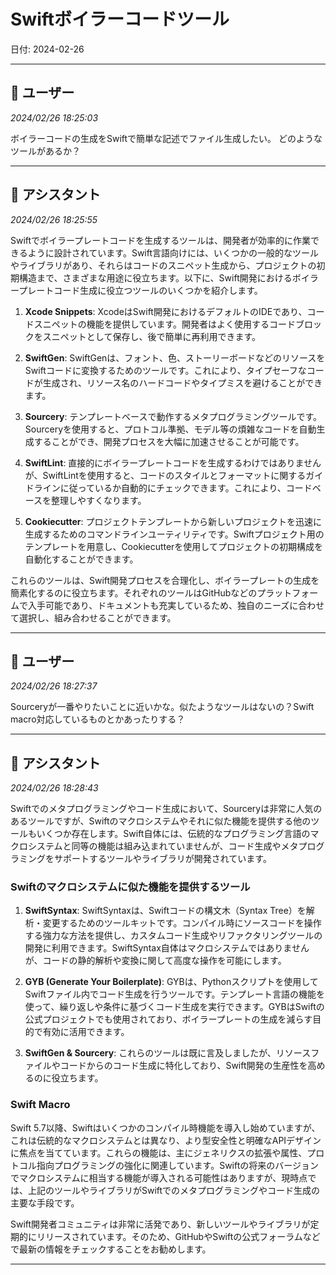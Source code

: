 # Swiftボイラーコードツール

日付: 2024-02-26

---

## 👤 ユーザー
*2024/02/26 18:25:03*

ボイラーコードの生成をSwiftで簡単な記述でファイル生成したい。
どのようなツールがあるか？

---

## 🤖 アシスタント
*2024/02/26 18:25:55*

Swiftでボイラープレートコードを生成するツールは、開発者が効率的に作業できるように設計されています。Swift言語向けには、いくつかの一般的なツールやライブラリがあり、それらはコードのスニペット生成から、プロジェクトの初期構造まで、さまざまな用途に役立ちます。以下に、Swift開発におけるボイラープレートコード生成に役立つツールのいくつかを紹介します。

1. **Xcode Snippets**: XcodeはSwift開発におけるデフォルトのIDEであり、コードスニペットの機能を提供しています。開発者はよく使用するコードブロックをスニペットとして保存し、後で簡単に再利用できます。

2. **SwiftGen**: SwiftGenは、フォント、色、ストーリーボードなどのリソースをSwiftコードに変換するためのツールです。これにより、タイプセーフなコードが生成され、リソース名のハードコードやタイプミスを避けることができます。

3. **Sourcery**: テンプレートベースで動作するメタプログラミングツールです。Sourceryを使用すると、プロトコル準拠、モデル等の煩雑なコードを自動生成することができ、開発プロセスを大幅に加速させることが可能です。

4. **SwiftLint**: 直接的にボイラープレートコードを生成するわけではありませんが、SwiftLintを使用すると、コードのスタイルとフォーマットに関するガイドラインに従っているか自動的にチェックできます。これにより、コードベースを整理しやすくなります。

5. **Cookiecutter**: プロジェクトテンプレートから新しいプロジェクトを迅速に生成するためのコマンドラインユーティリティです。Swiftプロジェクト用のテンプレートを用意し、Cookiecutterを使用してプロジェクトの初期構成を自動化することができます。

これらのツールは、Swift開発プロセスを合理化し、ボイラープレートの生成を簡素化するのに役立ちます。それぞれのツールはGitHubなどのプラットフォームで入手可能であり、ドキュメントも充実しているため、独自のニーズに合わせて選択し、組み合わせることができます。

---

## 👤 ユーザー
*2024/02/26 18:27:37*

Sourceryが一番やりたいことに近いかな。似たようなツールはないの？Swift macro対応しているものとかあったりする？

---

## 🤖 アシスタント
*2024/02/26 18:28:43*

Swiftでのメタプログラミングやコード生成において、Sourceryは非常に人気のあるツールですが、Swiftのマクロシステムやそれに似た機能を提供する他のツールもいくつか存在します。Swift自体には、伝統的なプログラミング言語のマクロシステムと同等の機能は組み込まれていませんが、コード生成やメタプログラミングをサポートするツールやライブラリが開発されています。

### Swiftのマクロシステムに似た機能を提供するツール

1. **SwiftSyntax**: SwiftSyntaxは、Swiftコードの構文木（Syntax Tree）を解析・変更するためのツールキットです。コンパイル時にソースコードを操作する強力な方法を提供し、カスタムコード生成やリファクタリングツールの開発に利用できます。SwiftSyntax自体はマクロシステムではありませんが、コードの静的解析や変換に関して高度な操作を可能にします。

2. **GYB (Generate Your Boilerplate)**: GYBは、Pythonスクリプトを使用してSwiftファイル内でコード生成を行うツールです。テンプレート言語の機能を使って、繰り返しや条件に基づくコード生成を実行できます。GYBはSwiftの公式プロジェクトでも使用されており、ボイラープレートの生成を減らす目的で有効に活用できます。

3. **SwiftGen & Sourcery**: これらのツールは既に言及しましたが、リソースファイルやコードからのコード生成に特化しており、Swift開発の生産性を高めるのに役立ちます。

### Swift Macro

Swift 5.7以降、Swiftはいくつかのコンパイル時機能を導入し始めていますが、これは伝統的なマクロシステムとは異なり、より型安全性と明確なAPIデザインに焦点を当てています。これらの機能は、主にジェネリクスの拡張や属性、プロトコル指向プログラミングの強化に関連しています。Swiftの将来のバージョンでマクロシステムに相当する機能が導入される可能性はありますが、現時点では、上記のツールやライブラリがSwiftでのメタプログラミングやコード生成の主要な手段です。

Swift開発者コミュニティは非常に活発であり、新しいツールやライブラリが定期的にリリースされています。そのため、GitHubやSwiftの公式フォーラムなどで最新の情報をチェックすることをお勧めします。

---

